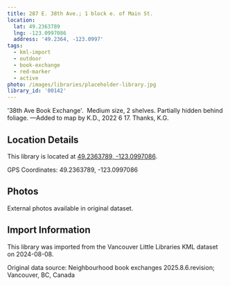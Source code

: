 ```yaml
---
title: 287 E. 38th Ave.; 1 block e. of Main St.
location:
  lat: 49.2363789
  lng: -123.0997086
  address: '49.2364, -123.0997'
tags:
  - kml-import
  - outdoor
  - book-exchange
  - red-marker
  - active
photo: /images/libraries/placeholder-library.jpg
library_id: '00142'
---
```

'38th Ave Book Exchange'.  
Medium size, 2 shelves.
Partially hidden behind foliage.
—Added to map by K.D., 2022 6 17. 
 Thanks, K.G.  

## Location Details

This library is located at [49.2363789, -123.0997086](https://www.google.com/maps?q=49.2363789,-123.0997086).

GPS Coordinates: 49.2363789, -123.0997086

## Photos

External photos available in original dataset.

## Import Information

This library was imported from the Vancouver Little Libraries KML dataset on 2024-08-08.

Original data source: Neighbourhood book exchanges 2025.8.6.revision; Vancouver, BC, Canada
